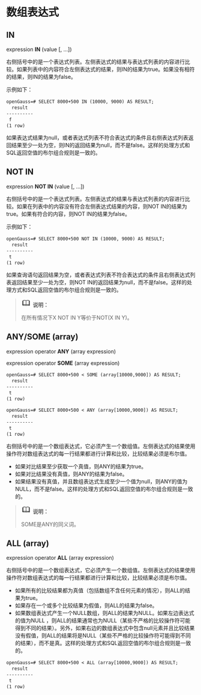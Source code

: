 # 数组表达式

## IN<a name="zh-cn_topic_0283137227_zh-cn_topic_0237122004_zh-cn_topic_0059778101_s5f7d92a0eaa14c1ab1215282bce7a3ef"></a>

expression  **IN**  \(value \[, ...\]\)

右侧括号中的是一个表达式列表。左侧表达式的结果与表达式列表的内容进行比较。如果列表中的内容符合左侧表达式的结果，则IN的结果为true。如果没有相符的结果，则IN的结果为false。

示例如下：

```
openGauss=# SELECT 8000+500 IN (10000, 9000) AS RESULT;
  result
----------
 f
(1 row)
```

如果表达式结果为null，或者表达式列表不符合表达式的条件且右侧表达式列表返回结果至少一处为空，则IN的返回结果为null，而不是false。这样的处理方式和SQL返回空值的布尔组合规则是一致的。

## NOT IN<a name="zh-cn_topic_0283137227_zh-cn_topic_0237122004_zh-cn_topic_0059778101_s29761a0d450d418989b3d9d3e4be3689"></a>

expression **NOT IN** \(value \[, ...\]\)

右侧括号中的是一个表达式列表。左侧表达式的结果与表达式列表的内容进行比较。如果在列表中的内容没有符合左侧表达式结果的内容，则NOT IN的结果为true。如果有符合的内容，则NOT IN的结果为false。

示例如下：

```
openGauss=# SELECT 8000+500 NOT IN (10000, 9000) AS RESULT;
  result
----------
 t
(1 row)
```

如果查询语句返回结果为空，或者表达式列表不符合表达式的条件且右侧表达式列表返回结果至少一处为空，则NOT IN的返回结果为null，而不是false。这样的处理方式和SQL返回空值的布尔组合规则是一致的。

>![](public_sys-resources/icon-note.png) **说明：**
>
>在所有情况下X NOT IN Y等价于NOT\(X IN Y\)。

## ANY/SOME \(array\)<a name="zh-cn_topic_0283137227_zh-cn_topic_0237122004_zh-cn_topic_0059778101_s676c00f7f73940bc93d996f3af4ed06e"></a>

expression operator **ANY** \(array expression\)

expression operator **SOME** \(array expression\)

```
openGauss=# SELECT 8000+500 < SOME (array[10000,9000]) AS RESULT;
  result
----------
 t
(1 row)

```

```
openGauss=# SELECT 8000+500 < ANY (array[10000,9000]) AS RESULT;
  result
----------
 t
(1 row)
```

右侧括号中的是一个数组表达式，它必须产生一个数组值。左侧表达式的结果使用操作符对数组表达式的每一行结果都进行计算和比较，比较结果必须是布尔值。

-   如果对比结果至少获取一个真值，则ANY的结果为true。
-   如果对比结果没有真值，则ANY的结果为false。
-   如果结果没有真值，并且数组表达式生成至少一个值为null，则ANY的值为NULL，而不是false。这样的处理方式和SQL返回空值的布尔组合规则是一致的。

>![](public_sys-resources/icon-note.png) **说明：**
>
>SOME是ANY的同义词。

## ALL \(array\)<a name="zh-cn_topic_0283137227_zh-cn_topic_0237122004_zh-cn_topic_0059778101_s5701e71e17c443b28c5f0c328acaf318"></a>

expression operator **ALL** \(array expression\)

右侧括号中的是一个数组表达式，它必须产生一个数组值。左侧表达式的结果使用操作符对数组表达式的每一行结果都进行计算和比较，比较结果必须是布尔值。

-   如果所有的比较结果都为真值（包括数组不含任何元素的情况），则ALL的结果为true。
-   如果存在一个或多个比较结果为假值，则ALL的结果为false。
-   如果数组表达式产生一个NULL数组，则ALL的结果为NULL。如果左边表达式的值为NULL ，则ALL的结果通常也为NULL（某些不严格的比较操作符可能得到不同的结果）。另外，如果右边的数组表达式中包含null元素并且比较结果没有假值，则ALL的结果将是NULL（某些不严格的比较操作符可能得到不同的结果），而不是真。这样的处理方式和SQL返回空值的布尔组合规则是一致的。

```
openGauss=# SELECT 8000+500 < ALL (array[10000,9000]) AS RESULT;
  result
----------
 t
(1 row)
```
